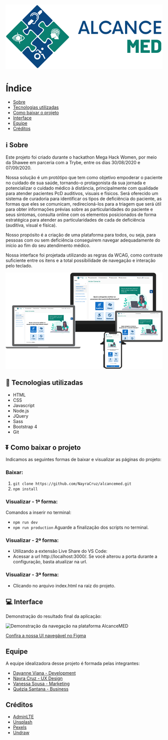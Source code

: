 <h1 align="center">
  <img src="dist/img/logo-alcancemed-horizontal--menor.png" alt="Logo AlcanceMED">
</h1>

# Índice

- [Sobre](#information_source-sobre)
- [Tecnologias utilizadas](#-tecnologias-utilizadas)
- [Como baixar o projeto](#arrow_double_down-como-baixar-o-projeto)
- [Interface](#computer-interface)
- [Equipe](#-equipe)
- [Créditos](#-creditos)

## :information_source: Sobre

Este projeto foi criado durante o hackathon Mega Hack Women, por meio da Shawee em parceria com a Trybe, entre os dias 30/08/2020 e 07/09/2020.

Nossa solução é um protótipo que tem como objetivo empoderar o paciente no cuidado de sua saúde, tornando-o protagonista da sua jornada e potencializar o cuidado médico à distância, principalmente com qualidade para atender pacientes PcD auditivos, visuais e físicos. Será oferecido um sistema de curadoria para identificar os tipos de deficiência do paciente, as formas que eles se comunicam, redirecioná-los para a triagem que será útil para obter informações prévias sobre as particularidades do paciente e seus sintomas, consulta online com os elementos posicionados de forma estratégica para atender as particularidades de cada de deficiência (auditiva, visual e física).

Nosso propósito é a criação de uma plataforma para todos, ou seja, para pessoas com ou sem deficiência conseguirem navegar adequadamente do início ao fim do seu atendimento médico.

Nossa interface foi projetada utilizando as regras da WCAG, como contraste suficiente entre os itens e a total possibilidade de navegação e interação pelo teclado.

<img src="dist/img/dispositivos-alcancemed--sem-fundo.png" alt="Plataforma da AlcanceMED apresentada em diversos dispositivos (laptop, monitor widescreen, tablet e smartphone">

## 🚀 Tecnologias utilizadas

- HTML
- CSS
- Javascript
- Node.js
- JQuery
- Sass
- Bootstrap 4
- Git

## :arrow_double_down: Como baixar o projeto

Indicamos as seguintes formas de baixar e visualizar as páginas do projeto:

### Baixar:
1. `git clone https://github.com/NayraCruz/alcancemed.git`
1. `npm install`

### Visualizar - 1ª forma:

Comandos a inserir no terminal:

- `npm run dev`
- `npm run production`
Aguarde a finalização dos scripts no terminal.

### Visualizar - 2ª forma:
- Utilizando a extensão Live Share do VS Code:
- Acessar a url http://localhost:3000/. Se você alterou a porta durante a configuração, basta atualizar na url.

### Visualizar - 3ª forma:
- Clicando no arquivo index.html na raiz do projeto.

## :computer: Interface
Demonstração do resultado final da aplicação:

<img src="dist/img/demonstracao.gif" alt="Demonstração da navegação na plataforma AlcanceMED">

[Confira a nossa UI navegável no Figma](https://www.figma.com/proto/gj4IhUyihLbqCSf8FRN0HL/Alcance-Med-MHW?node-id=5%3A2&viewport=186%2C348%2C0.36695781350135803&scaling=min-zoom)

## Equipe

A equipe idealizadora desse projeto é formada pelas integrantes:

- [Dayanne Viana - Development](https://www.linkedin.com/in/dayanne-santos-6040011b5/)
- [Nayra Cruz - UX Design](https://www.linkedin.com/in/nayra-cruz/)
- [Vanessa Sousa - Marketing](https://www.linkedin.com/in/vanessa-sousa-9a195386)
- [Quézia Santana - Business](https://www.linkedin.com/in/queziasantana/)

## Créditos
- [AdminLTE](https://github.com/ColorlibHQ/AdminLTE)
- [Unsplash](https://unsplash.com/)
- [Pexels](https://www.pexels.com/)
- [Undraw](https://undraw.co/)

